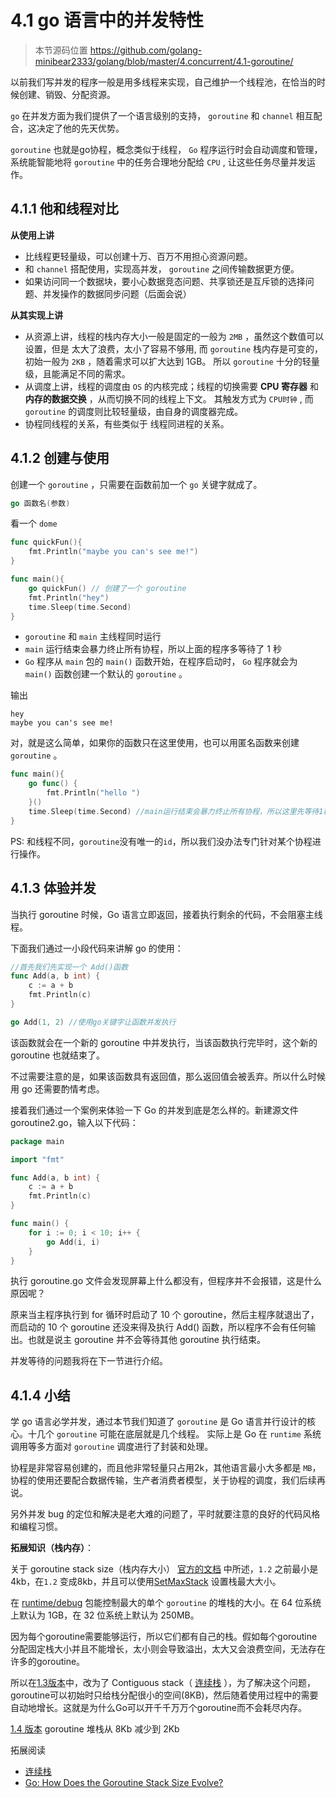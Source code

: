 # 4.1 go 语言中的并发特性

> 本节源码位置 https://github.com/golang-minibear2333/golang/blob/master/4.concurrent/4.1-goroutine/

以前我们写并发的程序一般是用多线程来实现，自己维护一个线程池，在恰当的时候创建、销毁、分配资源。

`go` 在并发方面为我们提供了一个语言级别的支持， `goroutine` 和 `channel` 相互配合，这决定了他的先天优势。

`goroutine` 也就是go协程，概念类似于线程， `Go` 程序运行时会自动调度和管理，系统能智能地将 `goroutine` 中的任务合理地分配给 `CPU` , 让这些任务尽量并发运作。

## 4.1.1 他和线程对比

**从使用上讲**

- 比线程更轻量级，可以创建十万、百万不用担心资源问题。
- 和 `channel` 搭配使用，实现高并发， `goroutine` 之间传输数据更方便。
- 如果访问同一个数据块，要小心数据竞态问题、共享锁还是互斥锁的选择问题、并发操作的数据同步问题（后面会说）

**从其实现上讲**

- 从资源上讲，线程的栈内存大小一般是固定的一般为 `2MB` ，虽然这个数值可以设置，但是 太大了浪费，太小了容易不够用, 而 `goroutine` 栈内存是可变的，初始一般为 `2KB` ，随着需求可以扩大达到 1GB。 所以 `goroutine` 十分的轻量级，且能满足不同的需求。
- 从调度上讲，线程的调度由 `OS` 的内核完成；线程的切换需要 **CPU 寄存器** 和 **内存的数据交换** ，从而切换不同的线程上下文。 其触发方式为 `CPU时钟` , 而 `goroutine` 的调度则比较轻量级，由自身的调度器完成。
- 协程同线程的关系，有些类似于 线程同进程的关系。

## 4.1.2 创建与使用

创建一个 `goroutine` ，只需要在函数前加一个 `go` 关键字就成了。

```Go
go 函数名(参数)
```

看一个 `dome`

```Go
func quickFun(){
	fmt.Println("maybe you can's see me!")
}

func main(){
	go quickFun() // 创建了一个 goroutine
	fmt.Println("hey")
	time.Sleep(time.Second)
}
```

- `goroutine` 和 `main` 主线程同时运行
- `main` 运行结束会暴力终止所有协程，所以上面的程序多等待了 1 秒
- `Go` 程序从 `main` 包的 `main()` 函数开始，在程序启动时， `Go` 程序就会为 `main()` 函数创建一个默认的 `goroutine` 。

输出

```
hey
maybe you can's see me!
```

对，就是这么简单，如果你的函数只在这里使用，也可以用匿名函数来创建 `goroutine` 。

```Go
func main(){
	go func() {
		fmt.Println("hello ")
	}()
	time.Sleep(time.Second) //main运行结束会暴力终止所有协程，所以这里先等待1秒
}
```

PS: 和线程不同，`goroutine`没有唯一的`id`，所以我们没办法专门针对某个协程进行操作。

## 4.1.3 体验并发

当执行 goroutine 时候，Go 语言立即返回，接着执行剩余的代码，不会阻塞主线程。

下面我们通过一小段代码来讲解 go 的使用：

```go
//首先我们先实现一个 Add()函数
func Add(a, b int) {
    c := a + b
    fmt.Println(c)
}

go Add(1, 2) //使用go关键字让函数并发执行
```

该函数就会在一个新的 goroutine 中并发执行，当该函数执行完毕时，这个新的 goroutine 也就结束了。

不过需要注意的是，如果该函数具有返回值，那么返回值会被丢弃。所以什么时候用 go 还需要酌情考虑。

接着我们通过一个案例来体验一下 Go 的并发到底是怎么样的。新建源文件 goroutine2.go，输入以下代码：

```go
package main

import "fmt"

func Add(a, b int) {
	c := a + b
	fmt.Println(c)
}

func main() {
	for i := 0; i < 10; i++ {
		go Add(i, i)
	}
}
```

执行 goroutine.go 文件会发现屏幕上什么都没有，但程序并不会报错，这是什么原因呢？

原来当主程序执行到 for 循环时启动了 10 个 goroutine，然后主程序就退出了，而启动的 10 个 goroutine 还没来得及执行
Add() 函数，所以程序不会有任何输出。也就是说主 goroutine 并不会等待其他 goroutine 执行结束。

并发等待的问题我将在下一节进行介绍。

## 4.1.4 小结

学 go 语言必学并发，通过本节我们知道了 `goroutine` 是 Go 语言并行设计的核心。十几个 `goroutine` 可能在底层就是几个线程。 实际上是 Go 在 `runtime` 系统调用等多方面对 `goroutine` 调度进行了封装和处理。

协程是非常容易创建的，而且他非常轻量只占用2k，其他语言最小大多都是 `MB`，协程的使用还要配合数据传输，生产者消费者模型，关于协程的调度，我们后续再说。

另外并发 bug 的定位和解决是老大难的问题了，平时就要注意的良好的代码风格和编程习惯。

**拓展知识（栈内存）**：

关于 goroutine stack size（栈内存大小） [官方的文档](https://golang.org/doc/go1.2#stack_size) 中所述，`1.2` 之前最小是4kb，在`1.2` 变成8kb，并且可以使用[SetMaxStack](https://golang.org/pkg/runtime/debug/#SetMaxStack) 设置栈最大大小。

在 [runtime/debug](https://golang.org/pkg/runtime/debug) 包能控制最大的单个 `goroutine` 的堆栈的大小。在 64 位系统上默认为 1GB，在 32 位系统上默认为 250MB。

因为每个goroutine需要能够运行，所以它们都有自己的栈。假如每个goroutine分配固定栈大小并且不能增长，太小则会导致溢出，太大又会浪费空间，无法存在许多的goroutine。

所以在[1.3版本](https://golang.org/doc/go1.3#stacks)中，改为了 Contiguous stack（ [连续栈](https://docs.google.com/document/d/1wAaf1rYoM4S4gtnPh0zOlGzWtrZFQ5suE8qr2sD8uWQ/pub) ），为了解决这个问题，goroutine可以初始时只给栈分配很小的空间(8KB)，然后随着使用过程中的需要自动地增长。这就是为什么Go可以开千千万万个goroutine而不会耗尽内存。

[1.4 版本](https://golang.org/doc/go1.4#runtime) goroutine 堆栈从 8Kb 减少到 2Kb

拓展阅读 
* [连续栈](https://tiancaiamao.gitbooks.io/go-internals/content/zh/03.5.html)
* [Go: How Does the Goroutine Stack Size Evolve?](https://medium.com/a-journey-with-go/go-how-does-the-goroutine-stack-size-evolve-447fc02085e5)
